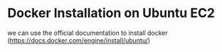 # Docker Installation on Ubuntu EC2

we can use the official documentation to install docker (https://docs.docker.com/engine/install/ubuntu/)
